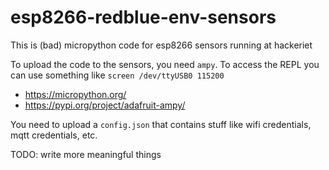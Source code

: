 # esp8266-redblue-env-sensors

This is (bad) micropython code for esp8266 sensors running at hackeriet

To upload the code to the sensors, you need `ampy`. To access the REPL you can use something like `screen /dev/ttyUSB0 115200`

- https://micropython.org/
- https://pypi.org/project/adafruit-ampy/

You need to upload a `config.json` that contains stuff like wifi credentials, mqtt credentials, etc.

TODO: write more meaningful things
